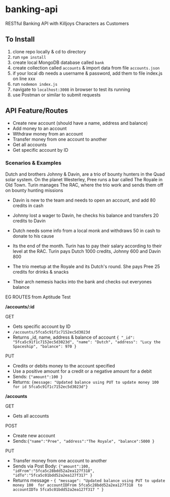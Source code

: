 # banking-api
RESTful Banking API with Killjoys Characters as Customers

## To Install
1. clone repo locally & cd to directory
2. run `npm install`
3. create local MongoDB database called `bank`
4. create collection called `accounts` & import data from file `accounts.json`
5. if your local db needs a username & password, add them to file index.js on line xxx
6. run `nodemon index.js`
7. navigate to `localhost:3008` in browser to test its running
8. use Postman or similar to submit requests

## API Feature/Routes
- Create new account (should have a name, address and balance)
- Add money to an account
- Wthdraw money from an account 
- Transfer money from one account to another
- Get all accounts
- Get specific account by ID 

### Scenarios & Examples
Dutch and  brothers Johnny & Davin, are a trio of bounty hunters in the Quad solar system. On the planet Westerley, Pree runs a bar called The Royale in Old Town. Turin manages The RAC, where the trio work and sends them off on bounty hunting missions

- Davin is new to the team and needs to open an account, and add 80 credits in cash

- Johnny lost a wager to Davin, he checks his balance and transfers 20 credits to Davin

- Dutch needs some info from a local monk and withdraws 50 in cash to donate to his cause

- Its the end of the month. Turin has to pay their salary according to their level at the RAC.
Turin pays Dutch 1000 credits, Johnny 600 and Davin 800

- The trio meetup at the Royale and its Dutch's round. She pays Pree 25 credits for drinks & snacks

- Their arch nemesis hacks into the bank and checks out everyones balance 

EG ROUTES from Aptitude Test

**/accounts/:id**

GET
- Gets specific account by ID
- `/accounts/5fca5c91f1c7152ec5d3023d`
- Returns _id, name, address & balance of account
 `{
        "_id": "5fca5c91f1c7152ec5d3023d",
        "name": "Dutch",
        "address": "Lucy the  Spaceship",
        "balance": 970
    }`
  

PUT
- Credits or debits money to the account specified
- Use a positive amount for a credit or a negative amount for a debit
- Sends: `{"amount":100 }`
- Returns: `{message: "Updated balance using PUT to update money 100  for id 5fca5c91f1c7152ec5d3023d"}`


**/accounts**

GET
- Gets all accounts

POST
- Create new account
- Sends:`{"name":"Pree", "address":"The Royale", "balance":5000 }`

PUT
- Transfer money from one account to another
- Sends via Post Body:  `{"amount":100, "idFrom":"5fca5c28bdd52a2ea127f318", "idTo":"5fca5c01bdd52a2ea127f317" }`
- Returns message - `{
    "message": "Updated balance using PUT to update money 100  for accountIDFrom 5fca5c28bdd52a2ea127f318  to accountIDTo 5fca5c01bdd52a2ea127f317 "
}`




